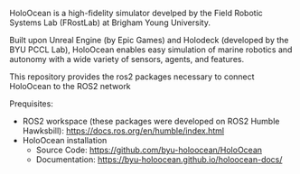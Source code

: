 HoloOcean is a high-fidelity simulator develped by the Field Robotic Systems Lab (FRostLab) at Brigham Young University.

Built upon Unreal Engine (by Epic Games) and Holodeck (developed by the BYU PCCL Lab), HoloOcean enables easy simulation of marine robotics and autonomy with a wide variety of sensors, agents, and features.

This repository provides the ros2 packages necessary to connect HoloOcean to the ROS2 network

Prequisites:
- ROS2 workspace (these packages were developed on ROS2 Humble Hawksbill): https://docs.ros.org/en/humble/index.html
- HoloOcean installation
    - Source Code: https://github.com/byu-holoocean/HoloOcean
    - Documentation: https://byu-holoocean.github.io/holoocean-docs/
